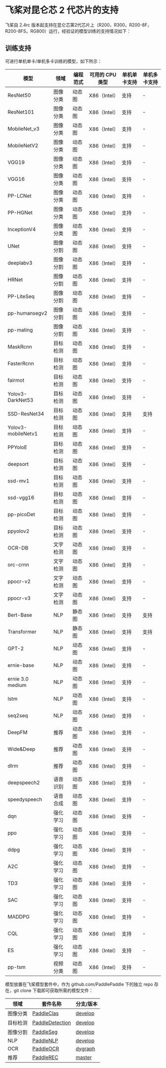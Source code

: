 # 飞桨对昆仑芯 2 代芯片的支持

飞桨自 2.4rc 版本起支持在昆仑芯第2代芯片上（R200，R300，R200-8F，R200-8FS，RG800）运行，经验证的模型训练的支持情况如下：

## 训练支持

可进行单机单卡/单机多卡训练的模型，如下所示：

| 模型  | 领域  | 编程范式 | 可用的 CPU 类型 | 单机单卡支持 | 单机多卡支持 |
| --- | --- | --- | --- | --- | --- |
| ResNet50 | 图像分类 | 动态图 | X86（Intel） | 支持  | -   |
| ResNet101 | 图像分类 | 动态图 | X86（Intel） | 支持  | -   |
| MobileNet_v3 | 图像分类 | 动态图 | X86（Intel） | 支持  | -   |
| MobileNetV2 | 图像分类 | 动态图 | X86（Intel） | 支持  | -   |
| VGG19 | 图像分类 | 动态图 | X86（Intel） | 支持  | -   |
| VGG16 | 图像分类 | 动态图 | X86（Intel） | 支持  | -   |
| PP-LCNet | 图像分类 | 动态图 | X86（Intel） | 支持  | -   |
| PP-HGNet | 图像分类 | 动态图 | X86（Intel） | 支持  | -   |
| InceptionV4 | 图像分类 | 动态图 | X86（Intel） | 支持  | -   |
| UNet | 图像分割 | 动态图 | X86（Intel） | 支持  | -   |
| deeplabv3 | 图像分割 | 动态图 | X86（Intel） | 支持  | -   |
| HRNet | 图像分割 | 动态图 | X86（Intel） | 支持  | -   |
| PP-LiteSeq | 图像分割 | 动态图 | X86（Intel） | 支持  | -   |
| pp-humansegv2 | 图像分割 | 动态图 | X86（Intel） | 支持  | -   |
| pp-mating | 图像分割 | 动态图 | X86（Intel） | 支持  | -   |
| MaskRcnn | 目标检测 | 动态图 | X86（Intel） | 支持  | -   |
| FasterRcnn | 目标检测 | 动态图 | X86（Intel） | 支持  | -   |
| fairmot | 目标检测 | 动态图 | X86（Intel） | 支持  | -   |
| Yolov3-DarkNet53 | 目标检测 | 动态图 | X86（Intel） | 支持  | -   |
| SSD-ResNet34 | 目标检测 | 动态图 | X86（Intel） | 支持  | 支持  |
| Yolov3-mobileNetv1 | 目标检测 | 动态图 | X86（Intel） | 支持  | -   |
| PPYoloE | 目标检测 | 动态图 | X86（Intel） | 支持  | -   |
| deepsort | 目标检测 | 动态图 | X86（Intel） | 支持  | -   |
| ssd-mv1 | 目标检测 | 动态图 | X86（Intel） | 支持  | -   |
| ssd-vgg16 | 目标检测 | 动态图 | X86（Intel） | 支持  | -   |
| pp-picoDet | 目标检测 | 动态图 | X86（Intel） | 支持  | -   |
| ppyolov2 | 目标检测 | 动态图 | X86（Intel） | 支持  | -   |
| OCR-DB | 文字检测 | 动态图 | X86（Intel） | 支持  | -   |
| orc-crnn | 文字检测 | 动态图 | X86（Intel） | 支持  | -   |
| ppocr-v2 | 文字检测 | 动态图 | X86（Intel） | 支持  | -   |
| ppocr-v3 | 文字检测 | 动态图 | X86（Intel） | 支持  | -   |
| Bert-Base | NLP | 静态图 | X86（Intel） | 支持  | 支持  |
| Transformer | NLP | 静态图 | X86（Intel） | 支持  | 支持  |
| GPT-2 | NLP | 动态图 | X86（Intel） | 支持  | -   |
| ernie-base | NLP | 动态图 | X86（Intel） | 支持  | -   |
| ernie 3.0 medium | NLP | 动态图 | X86（Intel） | 支持  | -   |
| lstm | NLP | 动态图 | X86（Intel） | 支持  | -   |
| seq2seq | NLP | 动态图 | X86（Intel） | 支持  | -   |
| DeepFM | 推荐  | 动态图 | X86（Intel） | 支持  | -   |
| Wide&Deep | 推荐  | 动态图 | X86（Intel） | 支持  | -   |
| dlrm | 推荐  | 动态图 | X86（Intel） | 支持  | -   |
| deepspeech2 | 语音识别 | 动态图 | X86（Intel） | 支持  | -   |
| speedyspeech | 语音合成 | 动态图 | X86（Intel） | 支持  | -   |
| dqn | 强化学习 | 动态图 | X86（Intel） | 支持  | -   |
| ppo | 强化学习 | 动态图 | X86（Intel） | 支持  | -   |
| ddpg | 强化学习 | 动态图 | X86（Intel） | 支持  | -   |
| A2C | 强化学习 | 动态图 | X86（Intel） | 支持  | -   |
| TD3 | 强化学习 | 动态图 | X86（Intel） | 支持  | -   |
| SAC | 强化学习 | 动态图 | X86（Intel） | 支持  | -   |
| MADDPG | 强化学习 | 动态图 | X86（Intel） | 支持  | -   |
| CQL | 强化学习 | 动态图 | X86（Intel） | 支持  | -   |
| ES  | 强化学习 | 动态图 | X86（Intel） | 支持  | -   |
| pp-tsm | 视频分类 | 动态图 | X86（Intel） | 支持  | -   |

模型放置在飞桨模型套件中，作为 github.com/PaddlePaddle 下的独立 repo 存在，git clone 下载即可获取所需的模型文件：

| 领域  | 套件名称 | 分支/版本 |
| --- | --- | --- |
| 图像分类 | [PaddleClas](https://github.com/PaddlePaddle/PaddleClas) | [develop](https://github.com/PaddlePaddle/PaddleClas/tree/develop) |
| 目标检测 | [PaddleDetection](https://github.com/PaddlePaddle/PaddleDetection) | [develop](https://github.com/PaddlePaddle/PaddleDetection/tree/develop) |
| 图像分割 | [PaddleSeg](https://github.com/PaddlePaddle/PaddleSeg) | [develop](https://github.com/PaddlePaddle/PaddleSeg/tree/develop) |
| NLP | [PaddleNLP](https://github.com/PaddlePaddle/PaddleNLP) | [develop](https://github.com/PaddlePaddle/PaddleNLP/tree/develop) |
| OCR | [PaddleOCR](https://github.com/PaddlePaddle/PaddleOCR) | [dygraph](https://github.com/PaddlePaddle/PaddleOCR/tree/dygraph) |
| 推荐  | [PaddleREC](https://github.com/PaddlePaddle/PaddleRec) | [master](https://github.com/PaddlePaddle/PaddleRec/tree/master) |

